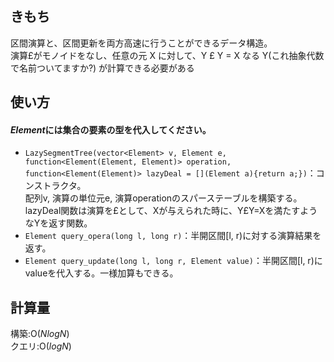 ## きもち  
区間演算と、区間更新を両方高速に行うことができるデータ構造。  
演算£がモノイドをなし、任意の元 X に対して、Y £ Y = X なる Y(これ抽象代数で名前ついてますか?) が計算できる必要がある

## 使い方  
#### $Element$には集合の要素の型を代入してください。
- `LazySegmentTree(vector<Element> v, Element e, function<Element(Element, Element)> operation, 
function<Element(Element)> lazyDeal = [](Element a){return a;})`：コンストラクタ。  
配列v, 演算の単位元e, 演算operationのスパーステーブルを構築する。  
lazyDeal関数は演算を£として、Xが与えられた時に、Y£Y=Xを満たすようなYを返す関数。  
- `Element query_opera(long l, long r)`：半開区間\[l, r)に対する演算結果を返す。  
- `Element query_update(long l, long r, Element value)`：半開区間\[l, r)にvalueを代入する。一様加算もできる。

## 計算量

構築:$\mathrm{O}(NlogN)$  
クエリ:$\mathrm{O}(logN)$  
